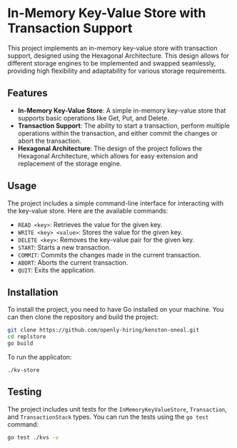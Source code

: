 # In-Memory Key-Value Store with Transaction Support

This project implements an in-memory key-value store with transaction support, designed using the Hexagonal Architecture. This design allows for different storage engines to be implemented and swapped seamlessly, providing high flexibility and adaptability for various storage requirements.

## Features

- **In-Memory Key-Value Store**: A simple in-memory key-value store that supports basic operations like Get, Put, and Delete.
- **Transaction Support**: The ability to start a transaction, perform multiple operations within the transaction, and either commit the changes or abort the transaction.
- **Hexagonal Architecture**: The design of the project follows the Hexagonal Architecture, which allows for easy extension and replacement of the storage engine.

## Usage

The project includes a simple command-line interface for interacting with the key-value store. Here are the available commands:

- `READ <key>`: Retrieves the value for the given key.
- `WRITE <key> <value>`: Stores the value for the given key.
- `DELETE <key>`: Removes the key-value pair for the given key.
- `START`: Starts a new transaction.
- `COMMIT`: Commits the changes made in the current transaction.
- `ABORT`: Aborts the current transaction.
- `QUIT`: Exits the application.

## Installation

To install the project, you need to have Go installed on your machine. You can then clone the repository and build the project:

```bash
git clone https://github.com/openly-hiring/kenston-oneal.git
cd replstore
go build
```

To run the applicaton:

```base
./kv-store
```

## Testing

The project includes unit tests for the `InMemoryKeyValueStore`, `Transaction`, and `TransactionStack` types. You can run the tests using the `go test` command:

```bash
go test ./kvs -v
```

